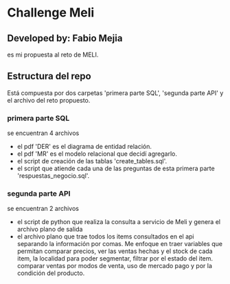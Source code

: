 # Challenge Meli
## Developed by: Fabio Mejia
es mi propuesta al reto de MELI.
## Estructura del repo
Está compuesta por dos carpetas 'primera parte SQL', 'segunda parte API' y el archivo del reto propuesto.

### primera parte SQL
se encuentran 4 archivos

- el pdf 'DER' es el diagrama de entidad relación.
- el pdf 'MR' es el modelo relacional que decidí agregarlo.
- el script de creación de las tablas 'create_tables.sql'.
- el script que atiende cada una de las preguntas de esta primera parte 'respuestas_negocio.sql'.

### segunda parte API
se encuentran 2 archivos

- el script de python que realiza la consulta a servicio de Meli y genera el archivo plano de salida
- el archivo plano que trae todos los items consultados en el api separando la información por comas. Me enfoque en traer variables que permitan comparar precios, ver las ventas hechas y el stock de cada item, la localidad para poder segmentar, filtrar por el estado del item. comparar ventas por modos de venta, uso de mercado pago y por la condición del producto.
